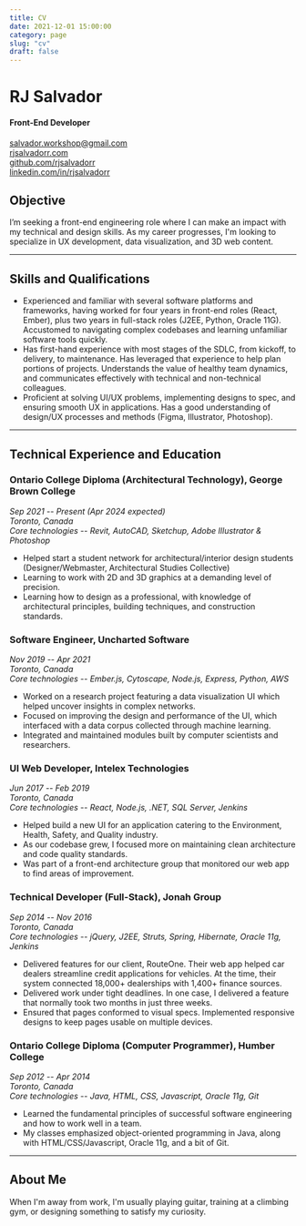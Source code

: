 ```yaml
---
title: CV
date: 2021-12-01 15:00:00
category: page
slug: "cv"
draft: false
---
```


# RJ Salvador

#### Front-End Developer

[salvador.workshop@gmail.com](mailto:salvador.workshop@gmail.com)  
[rjsalvadorr.com](https://rjsalvadorr.com)  
[github.com/rjsalvadorr](https://github.com/rjsalvadorr)  
[linkedin.com/in/rjsalvadorr](https://www.linkedin.com/in/rjsalvadorr)

## Objective

I’m seeking a front-end engineering role where I can make an impact with my technical and design skills. As my career progresses, I'm looking to specialize in UX development, data visualization, and 3D web content.

---

## Skills and Qualifications

- Experienced and familiar with several software platforms and frameworks, having worked for four years in front-end roles (React, Ember), plus two years in full-stack roles (J2EE, Python, Oracle 11G). Accustomed to navigating complex codebases and learning unfamiliar software tools quickly.
- Has first-hand experience with most stages of the SDLC, from kickoff, to delivery, to maintenance. Has leveraged that experience to help plan portions of projects. Understands the value of healthy team dynamics, and communicates effectively with technical and non-technical colleagues.
- Proficient at solving UI/UX problems, implementing designs to spec, and ensuring smooth UX in applications. Has a good understanding of design/UX processes and methods (Figma, Illustrator, Photoshop).

---

## Technical Experience and Education

### Ontario College Diploma (Architectural Technology), George Brown College

_Sep 2021 -- Present (Apr 2024 expected)  
Toronto, Canada  
Core technologies -- Revit, AutoCAD, Sketchup, Adobe Illustrator & Photoshop_

- Helped start a student network for architectural/interior design students (Designer/Webmaster, Architectural Studies Collective)
- Learning to work with 2D and 3D graphics at a demanding level of precision.
- Learning how to design as a professional, with knowledge of architectural principles, building techniques, and construction standards.

### Software Engineer, Uncharted Software

_Nov 2019 -- Apr 2021  
Toronto, Canada  
Core technologies -- Ember.js, Cytoscape, Node.js, Express, Python, AWS_
 
- Worked on a research project featuring a data visualization UI which helped uncover insights in complex networks.
- Focused on improving the design and performance of the UI, which interfaced with a data corpus collected through machine learning.
- Integrated and maintained modules built by computer scientists and researchers.

### UI Web Developer, Intelex Technologies

_Jun 2017 -- Feb 2019  
Toronto, Canada  
Core technologies -- React, Node.js, .NET, SQL Server, Jenkins_ 

- Helped build a new UI for an application catering to the Environment, Health, Safety, and Quality industry.
- As our codebase grew, I focused more on maintaining clean architecture and code quality standards.
- Was part of a front-end architecture group that monitored our web app to find areas of improvement.

### Technical Developer (Full-Stack), Jonah Group

_Sep 2014 -- Nov 2016  
Toronto, Canada  
Core technologies -- jQuery, J2EE, Struts, Spring, Hibernate, Oracle 11g, Jenkins_

- Delivered features for our client, RouteOne. Their web app helped car dealers streamline credit applications for vehicles. At the time, their system connected 18,000+ dealerships with 1,400+ finance sources.
- Delivered work under tight deadlines. In one case, I delivered a feature that normally took two months in just three weeks.
- Ensured that pages conformed to visual specs. Implemented responsive designs to keep pages usable on multiple devices.

### Ontario College Diploma (Computer Programmer), Humber College

_Sep 2012 -- Apr 2014  
Toronto, Canada  
Core technologies -- Java, HTML, CSS, Javascript, Oracle 11g, Git_

- Learned the fundamental principles of successful software engineering and how to work well in a team.
- My classes emphasized object-oriented programming in Java, along with HTML/CSS/Javascript, Oracle 11g, and a bit of Git.

---

## About Me

When I'm away from work, I'm usually playing guitar, training at a climbing gym, or designing something to satisfy my curiosity.
